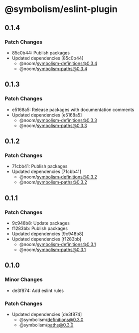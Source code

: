 # @symbolism/eslint-plugin

## 0.1.4

### Patch Changes

- 85c0b44: Publish packages
- Updated dependencies [85c0b44]
  - @noom/symbolism-definitions@0.3.4
  - @noom/symbolism-paths@0.3.4

## 0.1.3

### Patch Changes

- e5168a5: Release packages with documentation comments
- Updated dependencies [e5168a5]
  - @noom/symbolism-definitions@0.3.3
  - @noom/symbolism-paths@0.3.3

## 0.1.2

### Patch Changes

- 71cbb41: Publish packages
- Updated dependencies [71cbb41]
  - @noom/symbolism-definitions@0.3.2
  - @noom/symbolism-paths@0.3.2

## 0.1.1

### Patch Changes

- 9c948b8: Update packages
- f1283bb: Publish packages
- Updated dependencies [9c948b8]
- Updated dependencies [f1283bb]
  - @noom/symbolism-definitions@0.3.1
  - @noom/symbolism-paths@0.3.1

## 0.1.0

### Minor Changes

- de3f874: Add eslint rules

### Patch Changes

- Updated dependencies [de3f874]
  - @symbolism/definitions@0.3.0
  - @symbolism/paths@0.3.0
